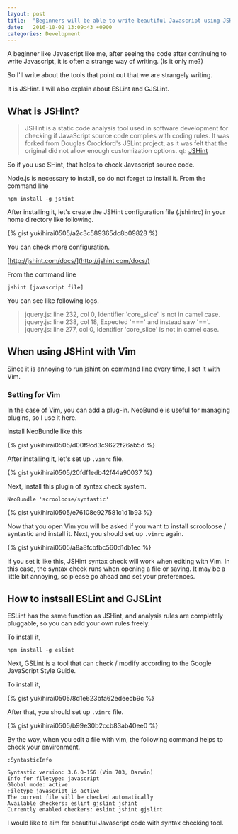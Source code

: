 ```yaml
---
layout: post
title:  "Beginners will be able to write beautiful Javascript using JSHint (ESLint / GJSLint)"
date:   2016-10-02 13:09:43 +0900
categories: Development
---
```


A beginner like Javascript like me,
after seeing the code after continuing to write Javascript,
it is often a strange way of writing. (Is it only me?)

So I'll write about the tools that point out that we are strangely writing.

It is JSHint.
I will also explain about ESLint and GJSLint.

## What is JSHint?

> JSHint is a static code analysis tool used in software development for checking if JavaScript source code complies with coding rules.
It was forked from Douglas Crockford's JSLint project,
as it was felt that the original did not allow enough customization options.
qt: [JSHint](https://en.wikipedia.org/wiki/JSHint)


So if you use SHint, 
that helps to check Javascript source code.

Node.js is necessary to install, so do not forget to install it.
From the command line 

    npm install -g jshint

After installing it,
let's create the JSHint configuration file (.jshintrc) in your home directory like following.

{% gist yukihirai0505/a2c3c589365dc8b09828 %}

You can check more configuration.

[http://jshint.com/docs/](http://jshint.com/docs/)

From the command line

    jshint [javascript file]

You can see like following logs.

> jquery.js: line 232, col 0, Identifier 'core_slice' is not in camel case.
jquery.js: line 238, col 18, Expected '===' and instead saw '=='.
jquery.js: line 277, col 0, Identifier 'core_slice' is not in camel case.

## When using JSHint with Vim

Since it is annoying to run jshint on command line every time, I set it with Vim.

### Setting for Vim

In the case of Vim, you can add a plug-in.
NeoBundle is useful for managing plugins, so I use it here.

Install NeoBundle like this

{% gist yukihirai0505/d00f9cd3c9622f26ab5d %}

After installing it, let's set up `.vimrc` file.

{% gist yukihirai0505/20fdf1edb42f44a90037 %}

Next, install this plugin of syntax check system.

    NeoBundle 'scrooloose/syntastic'

{% gist yukihirai0505/e76108e927581c1d1b93 %}

Now that you open Vim you will be asked if you want to install scrooloose / syntastic and install it.
Next, you should set up `.vimrc` again.

{% gist yukihirai0505/a8a8fcbfbc560d1db1ec %}

If you set it like this,
JSHint syntax check will work when editing with Vim.
In this case, the syntax check runs when opening a file or saving.
It may be a little bit annoying, so please go ahead and set your preferences.

## How to instsall ESLint and GJSLint

ESLint has the same function as JSHint,
and analysis rules are completely pluggable,
so you can add your own rules freely.

To install it,

    npm install -g eslint

Next, GSLint is a tool that can check / modify according to the Google JavaScript Style Guide.

To install it,

{% gist yukihirai0505/8d1e623bfa62edeecb9c %}


After that, you should set up `.vimrc` file.

{% gist yukihirai0505/b99e30b2ccb83ab40ee0 %}


By the way, when you edit a file with vim, the following command helps to check your environment.

    :SyntasticInfo

    Syntastic version: 3.6.0-156 (Vim 703, Darwin)
    Info for filetype: javascript
    Global mode: active
    Filetype javascript is active
    The current file will be checked automatically
    Available checkers: eslint gjslint jshint
    Currently enabled checkers: eslint jshint gjslint


I would like to aim for beautiful Javascript code with syntax checking tool.
